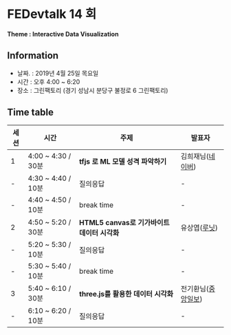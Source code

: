 # FEDevtalk 14 회

#### Theme : Interactive Data Visualization

## Information

- 날짜. : 2019년 4월 25일 목요일
- 시간 : 오후 4:00 ~ 6:20
- 장소 : 그린팩토리 (경기 성남시 분당구 불정로 6 그린팩토리)

## Time table
| 세션 | 시간               | 주제       | 발표자          |
| ---- | ------------------ | ---------- | --------------- |
| 1    | 4:00 ~ 4:30 / 30분 | **tfjs 로 ML 모델 성격 파악하기** | 김희재님([네이버](https://www.navercorp.com/)) |
| -    | 4:30 ~ 4:40 / 10분 | 질의응답 | - |
| -    | 4:40 ~ 4:50 / 10분 | break time | - |
| 2    | 4:50 ~ 5:20 / 30분 | **HTML5 canvas로 기가바이트 데이터 시각화** | 유상엽([루닛](https://lunit.io/joinus/)) |
| -    | 5:20 ~ 5:30 / 10분 | 질의응답 | - |
| -    | 5:30 ~ 5:40 / 10분 | break time | - |
| 3    | 5:40 ~ 6:10 / 30분 | **three.js를 활용한 데이터 시각화** | 전기환님([중앙일보](https://joongang.joins.com/)) |
| -    | 6:10 ~ 6:20 / 10분 | 질의응답 | - |
